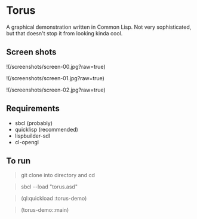 
# Torus

A graphical demonstration written in Common Lisp. Not very sophisticated, but
that doesn't stop it from looking kinda cool.

## Screen shots

!(/screenshots/screen-00.jpg?raw=true)

!(/screenshots/screen-01.jpg?raw=true)

!(/screenshots/screen-02.jpg?raw=true)

## Requirements

- sbcl (probably)
- quicklisp (recommended)
- lispbuilder-sdl
- cl-opengl

## To run

> git clone into directory and cd

> sbcl --load "torus.asd"

> (ql:quickload :torus-demo)

> (torus-demo::main)


